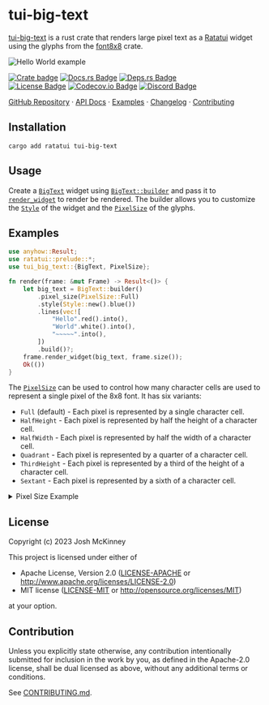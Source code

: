 # tui-big-text

<!-- cargo-rdme start -->

[tui-big-text] is a rust crate that renders large pixel text as a [Ratatui] widget using the
glyphs from the [font8x8] crate.

![Hello World example](https://vhs.charm.sh/vhs-2UxNc2SJgiNqHoowbsXAMW.gif)

[![Crate badge]][tui-big-text]
[![Docs.rs Badge]][API Docs]
[![Deps.rs Badge]][Dependency Status]<br>
[![License Badge]](./LICENSE-MIT)
[![Codecov.io Badge]][Code Coverage]
[![Discord Badge]][Ratatui Discord]

[GitHub Repository] · [API Docs] · [Examples] · [Changelog] · [Contributing]

## Installation

```shell
cargo add ratatui tui-big-text
```

## Usage

Create a [`BigText`] widget using [`BigText::builder`] and pass it to [`render_widget`] to
render be rendered. The builder allows you to customize the [`Style`] of the widget and the
[`PixelSize`] of the glyphs.

## Examples

```rust
use anyhow::Result;
use ratatui::prelude::*;
use tui_big_text::{BigText, PixelSize};

fn render(frame: &mut Frame) -> Result<()> {
    let big_text = BigText::builder()
        .pixel_size(PixelSize::Full)
        .style(Style::new().blue())
        .lines(vec![
            "Hello".red().into(),
            "World".white().into(),
            "~~~~~".into(),
        ])
        .build()?;
    frame.render_widget(big_text, frame.size());
    Ok(())
}
```

The [`PixelSize`] can be used to control how many character cells are used to represent a single
pixel of the 8x8 font. It has six variants:

- `Full` (default) - Each pixel is represented by a single character cell.
- `HalfHeight` - Each pixel is represented by half the height of a character cell.
- `HalfWidth` - Each pixel is represented by half the width of a character cell.
- `Quadrant` - Each pixel is represented by a quarter of a character cell.
- `ThirdHeight` - Each pixel is represented by a third of the height of a character cell.
- `Sextant` - Each pixel is represented by a sixth of a character cell.

<details><summary>Pixel Size Example</summary>

![Pixel Size](https://vhs.charm.sh/vhs-2nLycKO16vHzqg3TxDNvq4.gif)

</details>

[tui-big-text]: https://crates.io/crates/tui-big-text
[Ratatui]: https://crates.io/crates/ratatui
[font8x8]: https://crates.io/crates/font8x8

<!-- Note that these links are sensitive to breaking with cargo-rdme -->
[`BigText`]: https://docs.rs/tui-big-text/latest/tui_big_text/big_text/struct.BigText.html
[`BigText::builder`]: https://docs.rs/tui-big-text/latest/tui_big_text/big_text/struct.BigText.html#method.builder
[`PixelSize`]: https://docs.rs/tui-big-text/latest/tui_big_text/pixel_size/enum.PixelSize.html
[`render_widget`]: https://docs.rs/ratatui/latest/ratatui/struct.Frame.html#method.render_widget
[`Style`]: https://docs.rs/ratatui/latest/ratatui/style/struct.Style.html

[Crate badge]: https://img.shields.io/crates/v/tui-big-text?logo=rust&style=for-the-badge
[Docs.rs Badge]: https://img.shields.io/docsrs/tui-big-text?logo=rust&style=for-the-badge
[Deps.rs Badge]: https://deps.rs/repo/github/joshka/tui-big-text/status.svg?style=for-the-badge
[License Badge]: https://img.shields.io/crates/l/tui-big-text?style=for-the-badge
[Codecov.io Badge]: https://img.shields.io/codecov/c/github/joshka/tui-big-text?logo=codecov&style=for-the-badge&token=BAQ8SOKEST
[Discord Badge]: https://img.shields.io/discord/1070692720437383208?label=ratatui+discord&logo=discord&style=for-the-badge

[API Docs]: https://docs.rs/crate/tui-big-text/
[Dependency Status]: https://deps.rs/repo/github/joshka/tui-big-text
[Code Coverage]: https://app.codecov.io/gh/joshka/tui-big-text
[Ratatui Discord]: https://discord.gg/pMCEU9hNEj

[GitHub Repository]: https://github.com/joshka/tui-big-text
[Examples]: https://github.com/joshka/tui-big-text/tree/main/examples
[Changelog]: https://github.com/joshka/tui-big-text/blob/main/CHANGELOG.md
[Contributing]: https://github.com/joshka/tui-big-text/blob/main/CONTRIBUTING.md

<!-- cargo-rdme end -->

## License

Copyright (c) 2023 Josh McKinney

This project is licensed under either of

- Apache License, Version 2.0
   ([LICENSE-APACHE](LICENSE-APACHE) or <http://www.apache.org/licenses/LICENSE-2.0>)
- MIT license
   ([LICENSE-MIT](LICENSE-MIT) or <http://opensource.org/licenses/MIT>)

at your option.

## Contribution

Unless you explicitly state otherwise, any contribution intentionally submitted
for inclusion in the work by you, as defined in the Apache-2.0 license, shall be
dual licensed as above, without any additional terms or conditions.

See [CONTRIBUTING.md](CONTRIBUTING.md).
